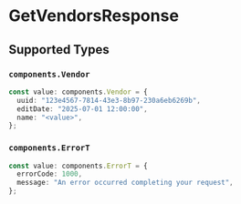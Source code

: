 # GetVendorsResponse


## Supported Types

### `components.Vendor`

```typescript
const value: components.Vendor = {
  uuid: "123e4567-7814-43e3-8b97-230a6eb6269b",
  editDate: "2025-07-01 12:00:00",
  name: "<value>",
};
```

### `components.ErrorT`

```typescript
const value: components.ErrorT = {
  errorCode: 1000,
  message: "An error occurred completing your request",
};
```

